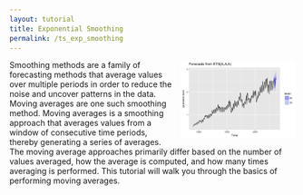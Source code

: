 ```yaml
---
layout: tutorial
title: Exponential Smoothing
permalink: /ts_exp_smoothing
---
```


<img src="/public/images/analytics/time_series/es10-1.png"  style="float:right; margin: 2px 0px 0px 10px; width: 40%; height: 40%;" />
Smoothing methods are a family of forecasting methods that average values over multiple periods in order to reduce the noise and uncover patterns in the data.  Moving averages are one such smoothing method.  Moving averages is a smoothing approach that averages values from a window of consecutive time periods, thereby generating a series of averages. The moving average approaches primarily differ based on the number of values averaged, how the average is computed, and how many times averaging is performed.  This tutorial will walk you through the basics of performing moving averages.
